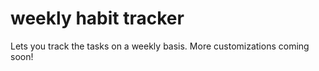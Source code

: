 # weekly habit tracker

Lets you track the tasks on a weekly basis. More customizations coming soon!
